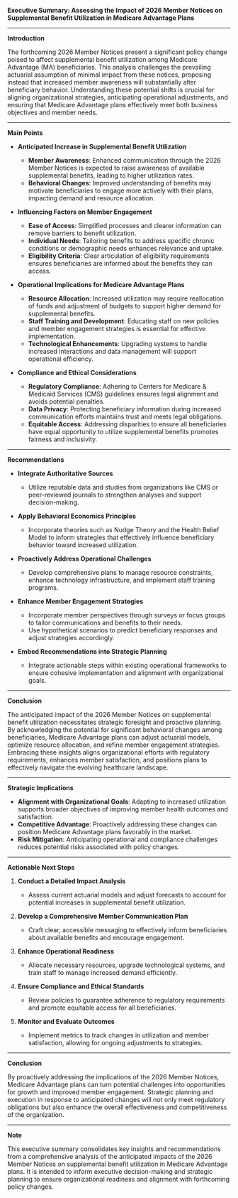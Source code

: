 **Executive Summary: Assessing the Impact of 2026 Member Notices on Supplemental Benefit Utilization in Medicare Advantage Plans**

---

**Introduction**

The forthcoming 2026 Member Notices present a significant policy change poised to affect supplemental benefit utilization among Medicare Advantage (MA) beneficiaries. This analysis challenges the prevailing actuarial assumption of minimal impact from these notices, proposing instead that increased member awareness will substantially alter beneficiary behavior. Understanding these potential shifts is crucial for aligning organizational strategies, anticipating operational adjustments, and ensuring that Medicare Advantage plans effectively meet both business objectives and member needs.

---

**Main Points**

- **Anticipated Increase in Supplemental Benefit Utilization**
  - **Member Awareness**: Enhanced communication through the 2026 Member Notices is expected to raise awareness of available supplemental benefits, leading to higher utilization rates.
  - **Behavioral Changes**: Improved understanding of benefits may motivate beneficiaries to engage more actively with their plans, impacting demand and resource allocation.

- **Influencing Factors on Member Engagement**
  - **Ease of Access**: Simplified processes and clearer information can remove barriers to benefit utilization.
  - **Individual Needs**: Tailoring benefits to address specific chronic conditions or demographic needs enhances relevance and uptake.
  - **Eligibility Criteria**: Clear articulation of eligibility requirements ensures beneficiaries are informed about the benefits they can access.

- **Operational Implications for Medicare Advantage Plans**
  - **Resource Allocation**: Increased utilization may require reallocation of funds and adjustment of budgets to support higher demand for supplemental benefits.
  - **Staff Training and Development**: Educating staff on new policies and member engagement strategies is essential for effective implementation.
  - **Technological Enhancements**: Upgrading systems to handle increased interactions and data management will support operational efficiency.

- **Compliance and Ethical Considerations**
  - **Regulatory Compliance**: Adhering to Centers for Medicare & Medicaid Services (CMS) guidelines ensures legal alignment and avoids potential penalties.
  - **Data Privacy**: Protecting beneficiary information during increased communication efforts maintains trust and meets legal obligations.
  - **Equitable Access**: Addressing disparities to ensure all beneficiaries have equal opportunity to utilize supplemental benefits promotes fairness and inclusivity.

---

**Recommendations**

- **Integrate Authoritative Sources**
  - Utilize reputable data and studies from organizations like CMS or peer-reviewed journals to strengthen analyses and support decision-making.

- **Apply Behavioral Economics Principles**
  - Incorporate theories such as Nudge Theory and the Health Belief Model to inform strategies that effectively influence beneficiary behavior toward increased utilization.

- **Proactively Address Operational Challenges**
  - Develop comprehensive plans to manage resource constraints, enhance technology infrastructure, and implement staff training programs.

- **Enhance Member Engagement Strategies**
  - Incorporate member perspectives through surveys or focus groups to tailor communications and benefits to their needs.
  - Use hypothetical scenarios to predict beneficiary responses and adjust strategies accordingly.

- **Embed Recommendations into Strategic Planning**
  - Integrate actionable steps within existing operational frameworks to ensure cohesive implementation and alignment with organizational goals.

---

**Conclusion**

The anticipated impact of the 2026 Member Notices on supplemental benefit utilization necessitates strategic foresight and proactive planning. By acknowledging the potential for significant behavioral changes among beneficiaries, Medicare Advantage plans can adjust actuarial models, optimize resource allocation, and refine member engagement strategies. Embracing these insights aligns organizational efforts with regulatory requirements, enhances member satisfaction, and positions plans to effectively navigate the evolving healthcare landscape.

---

**Strategic Implications**

- **Alignment with Organizational Goals**: Adapting to increased utilization supports broader objectives of improving member health outcomes and satisfaction.
- **Competitive Advantage**: Proactively addressing these changes can position Medicare Advantage plans favorably in the market.
- **Risk Mitigation**: Anticipating operational and compliance challenges reduces potential risks associated with policy changes.

---

**Actionable Next Steps**

1. **Conduct a Detailed Impact Analysis**
   - Assess current actuarial models and adjust forecasts to account for potential increases in supplemental benefit utilization.

2. **Develop a Comprehensive Member Communication Plan**
   - Craft clear, accessible messaging to effectively inform beneficiaries about available benefits and encourage engagement.

3. **Enhance Operational Readiness**
   - Allocate necessary resources, upgrade technological systems, and train staff to manage increased demand efficiently.

4. **Ensure Compliance and Ethical Standards**
   - Review policies to guarantee adherence to regulatory requirements and promote equitable access for all beneficiaries.

5. **Monitor and Evaluate Outcomes**
   - Implement metrics to track changes in utilization and member satisfaction, allowing for ongoing adjustments to strategies.

---

**Conclusion**

By proactively addressing the implications of the 2026 Member Notices, Medicare Advantage plans can turn potential challenges into opportunities for growth and improved member engagement. Strategic planning and execution in response to anticipated changes will not only meet regulatory obligations but also enhance the overall effectiveness and competitiveness of the organization.

---

**Note**

This executive summary consolidates key insights and recommendations from a comprehensive analysis of the anticipated impacts of the 2026 Member Notices on supplemental benefit utilization in Medicare Advantage plans. It is intended to inform executive decision-making and strategic planning to ensure organizational readiness and alignment with forthcoming policy changes.